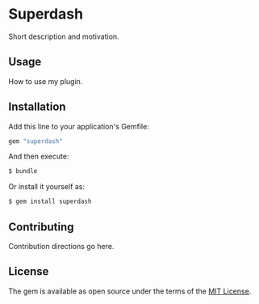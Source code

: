 # Superdash
Short description and motivation.

## Usage
How to use my plugin.

## Installation
Add this line to your application's Gemfile:

```ruby
gem "superdash"
```

And then execute:
```bash
$ bundle
```

Or install it yourself as:
```bash
$ gem install superdash
```

## Contributing
Contribution directions go here.

## License
The gem is available as open source under the terms of the [MIT License](https://opensource.org/licenses/MIT).
